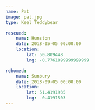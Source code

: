 ```yaml
---
name: Pat
image: pat.jpg
type: Keel Teddybear

rescued:
    name: Hunston
    date: 2018-05-05 00:00:00
    location:
        lat: 50.809448
        lng: -0.7761899999999999

rehomed:
    name: Sunbury
    date: 2018-09-05 00:00:00
    location:
        lat: 51.4191935
        lng: -0.4191503
---
```

